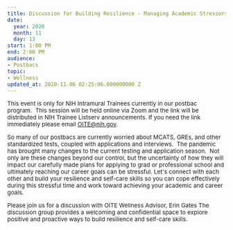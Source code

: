 ```yaml
---
title: Discussion for Building Resilience - Managing Academic Stressors
date:
  year: 2020
  month: 11
  day: 13
start: 1:00 PM
end: 2:00 PM
audience:
- Postbacs
topic:
- Wellness
updated_at: 2020-11-06 02:25:06.000000000 Z
---
```

<span style="font-size: 10pt;">This event is only for NIH Intramural
Trainees currently in our postbac program.  This session will be held
online via Zoom and the link will be distributed in NIH Trainee Listserv
announcements. If you need the link immediately please email
OITE@nih.gov. </span>

<span style="font-size: 10pt;">So many of our postbacs are currently
worried about MCATS, GREs, and other standardized tests, coupled with
applications and interviews.  The pandemic has brought many changes to
the current testing and application season.  Not only are these changes
beyond our control, but the uncertainty of how they will impact our
carefully made plans for applying to grad or professional school and
ultimately reaching our career goals can be stressful. Let\'s connect
with each other and build your resilience and self-care skills so you
can cope effectively during this stressful time and work toward
achieving your academic and career goals.  </span>

<span style="font-size: 10pt;">Please join us for a discussion with OITE
Wellness Advisor, Erin Gates The discussion group provides a welcoming
and confidential space to explore positive and proactive ways to build
resilience and self-care skills.</span>
